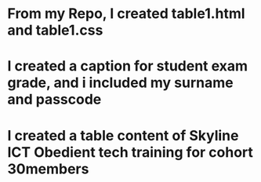 # From my Repo, I created table1.html and table1.css
# I created a caption for student exam grade, and i included my surname and passcode
# I created a table content of Skyline ICT Obedient tech training for cohort 30members